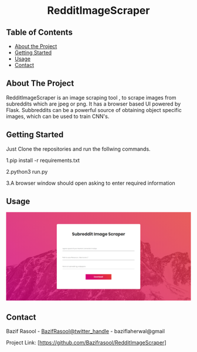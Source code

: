 

<!-- PROJECT LOGO -->
<br />


  <h1 align="center">RedditImageScraper</h1>

 



<!-- TABLE OF CONTENTS -->
## Table of Contents

* [About the Project](#about-the-project)
* [Getting Started](#getting-started)
* [Usage](#usage)
* [Contact](#contact)



<!-- ABOUT THE PROJECT -->
## About The Project



RedditImageScraper
is an image scraping tool , to scrape images from subreddits which are jpeg or png.
It has a browser based UI powered by Flask.
Subbreddits can be a powerful source of obtaining object specific images, which can be used to train CNN's.



<!-- GETTING STARTED -->
## Getting Started

Just Clone the repositories and run the follwing commands. 

1.pip install -r requirements.txt

2.python3 run.py 

3.A browser window should open asking to enter required information


<!-- USAGE EXAMPLES -->
## Usage
![Product Name Screen Shot][product-screenshot]


<!-- CONTACT -->
## Contact

Bazif Rasool - [BazifRasool@twitter_handle](https://twitter.com/twitter_handle) - baziflaherwal@gmail

Project Link: [https://github.com/Bazifrasool/RedditImageScraper]

[product-screenshot]: static/Capture.PNG
